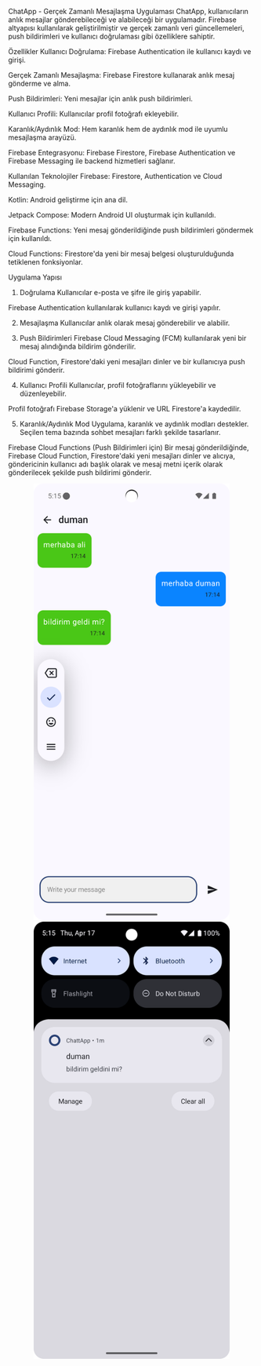 ChatApp - Gerçek Zamanlı Mesajlaşma Uygulaması
ChatApp, kullanıcıların anlık mesajlar gönderebileceği ve alabileceği bir uygulamadır.
Firebase altyapısı kullanılarak geliştirilmiştir ve gerçek zamanlı veri güncellemeleri, push bildirimleri ve kullanıcı doğrulaması gibi özelliklere sahiptir.

Özellikler
Kullanıcı Doğrulama: Firebase Authentication ile kullanıcı kaydı ve girişi.

Gerçek Zamanlı Mesajlaşma: Firebase Firestore kullanarak anlık mesaj gönderme ve alma.

Push Bildirimleri: Yeni mesajlar için anlık push bildirimleri.

Kullanıcı Profili: Kullanıcılar profil fotoğrafı ekleyebilir.

Karanlık/Aydınlık Mod: Hem karanlık hem de aydınlık mod ile uyumlu mesajlaşma arayüzü.

Firebase Entegrasyonu: Firebase Firestore, Firebase Authentication ve Firebase Messaging ile backend hizmetleri sağlanır.

Kullanılan Teknolojiler
Firebase: Firestore, Authentication ve Cloud Messaging.

Kotlin: Android geliştirme için ana dil.

Jetpack Compose: Modern Android UI oluşturmak için kullanıldı.

Firebase Functions: Yeni mesaj gönderildiğinde push bildirimleri göndermek için kullanıldı.

Cloud Functions: Firestore'da yeni bir mesaj belgesi oluşturulduğunda tetiklenen fonksiyonlar.

Uygulama Yapısı
1. Doğrulama
Kullanıcılar e-posta ve şifre ile giriş yapabilir.

Firebase Authentication kullanılarak kullanıcı kaydı ve girişi yapılır.

2. Mesajlaşma
Kullanıcılar anlık olarak mesaj gönderebilir ve alabilir.


3. Push Bildirimleri
Firebase Cloud Messaging (FCM) kullanılarak yeni bir mesaj alındığında bildirim gönderilir.

Cloud Function, Firestore'daki yeni mesajları dinler ve bir kullanıcıya push bildirimi gönderir.

4. Kullanıcı Profili
Kullanıcılar, profil fotoğraflarını yükleyebilir ve düzenleyebilir.

Profil fotoğrafı Firebase Storage'a yüklenir ve URL Firestore'a kaydedilir.

5. Karanlık/Aydınlık Mod
Uygulama, karanlık ve aydınlık modları destekler. Seçilen tema bazında sohbet mesajları farklı şekilde tasarlanır.

Firebase Cloud Functions (Push Bildirimleri için)
Bir mesaj gönderildiğinde, Firebase Cloud Function, Firestore'daki yeni mesajları dinler ve alıcıya, göndericinin kullanıcı adı başlık olarak ve mesaj metni içerik olarak gönderilecek şekilde push bildirimi gönderir.

<p align="center">
  <img src="https://github.com/dumanYusuf/ChattApp/blob/master/chat1.png?raw=true" alt="chat1" width="400" />
  <img src="https://github.com/dumanYusuf/ChattApp/blob/master/chat2.png?raw=true" alt="chat2" width="400" />
</p>

